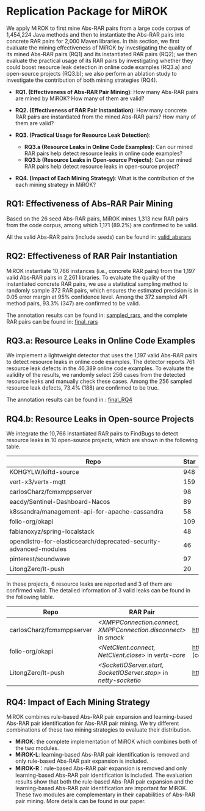 # Replication Package for MiROK

We apply MiROK  to first mine Abs-RAR pairs from a large code corpus of 1,454,224 Java methods and then to instantiate the Abs-RAR pairs into concrete RAR pairs for 2,000 Maven libraries. In this section, we first evaluate the mining effectiveness of MiROK by investigating the quality of its mined Abs-RAR pairs (RQ1) and its instantiated RAR pairs (RQ2); we then evaluate the practical usage of its RAR pairs by investigating whether they could boost resource leak detection in online code examples (RQ3.a) and  open-source projects (RQ3.b); we also perform an ablation study to investigate the contribution of both mining strategies (RQ4).

- **RQ1. (Effectiveness of Abs-RAR Pair Mining)**: How many Abs-RAR pairs are mined by MiROK? How many of them are valid? 

- **RQ2. (Effectiveness of RAR Pair Instantiation)**: How many concrete RAR pairs are instantiated from the mined Abs-RAR pairs? How many of them are valid?

- **RQ3. (Practical Usage for Resource Leak Detection)**:
    - **RQ3.a (Resource Leaks in Online Code Examples)**: Can our mined RAR pairs help detect resource leaks in online code examples? 
    - **RQ3.b (Resource Leaks in Open-source Projects)**: Can our mined RAR pairs help detect resource leaks in open-source project? 
    
- **RQ4. (Impact of Each Mining Strategy)**: What is the contribution of the each mining strategy in MiROK?    


## RQ1: Effectiveness of Abs-RAR Pair Mining
Based on the 26 seed Abs-RAR pairs, MiROK mines 1,313 new RAR pairs from the code corpus, among which 1,171 (89.2%) are confirmed to be valid. 

All the valid Abs-RAR pairs (include seeds) can be found in: [valid_absrars](./final_absrars.txt)

## RQ2: Effectiveness of RAR Pair Instantiation
MiROK instantiate 10,766 instances (i.e., concrete RAR pairs) from the 1,197 valid Abs-RAR pairs in 2,261 libraries.
To evaluate the quality of the instantiated concrete RAR pairs, we use a statistical sampling method to randomly sample 372 RAR pairs, which ensures the estimated precision is in 0.05 error margin at 95\% confidence level.
Among the 372 sampled API method pairs,  93.3% (347) are confirmed to be valid.

The annotation results can be found in: [sampled_rars](./sampled_rars.csv), and the complete RAR pairs can be found in: [final_rars](./final_rars.csv)


## RQ3.a: Resource Leaks in Online Code Examples
We implement a lightweight detector that uses the 1,197 valid Abs-RAR pairs to detect resource leaks in online code examples.
The detector reports 761 resource leak defects in the 46,389 online code examples.
To evaluate the validity of the results, we randomly select 256 cases from the detected resource leaks and manually check these cases.
Among the 256 sampled resource leak defects, 73.4% (188) are confirmed to be true.

The annotation results can be found in : [final_RQ4](./final_RQ4.zip)


## RQ4.b: Resource Leaks in Open-source Projects
We integrate the 10,766 instantiated RAR pairs to FindBugs to detect resource leaks in 10 open-source projects, which are shown in the following table.

| Repo                                                              | Star |
| ---                                                               | ---  |
| KOHGYLW/kiftd-source                                              | 948  |
| vert-x3/vertx-mqtt                                                | 159  |
| carlosCharz/fcmxmppserver                                         | 98   |
| eacdy/Sentinel-Dashboard-Nacos                                    | 89   |
| k8ssandra/management-api-for-apache-cassandra                     | 58   |
| folio-org/okapi                                                   | 109  |
| fabianoxyz/spring-localstack                                      | 48   |
| opendistro-for-elasticsearch/deprecated-security-advanced-modules | 46   |
| pinterest/soundwave                                               | 97   |
| LitongZero/lt-push                                                | 20   |

In these projects, 6 resource leaks are reported and 3 of them are confirmed valid. The detailed information of 3 valid leaks can be found in the following table.

|  Repo                        | RAR Pair                                                          | Pull Request or Issue                                    |
| ---------                    | ---                                                               | ---                                                      |
| carlosCharz/fcmxmppserver    | *<XMPPConnection.connect, XMPPConnection.disconnect>* in *smack*  | https://github.com/carlosCharz/fcmxmppserver/pull/9      |
| folio-org/okapi              | *<NetClient.connect, NetClient.close>* in *vertx-core*            | https://github.com/folio-org/okapi/pull/1303 (confirmed) |
| LitongZero/lt-push           | *<SocketIOServer.start, SocketIOServer.stop>* in *netty-socketio* | https://github.com/LitongZero/lt-push/issues/3           |

 
 
## RQ4: Impact of Each Mining Strategy
MiROK combines rule-based Abs-RAR pair expansion and learning-based Abs-RAR pair identification for Abs-RAR pair mining. We try different combinations of these two mining strategies to evaluate their distribution.
- **MiROK**: the complete implementation of MiROK which combines both of the two modules.
- **MiROK-L**: learning-based Abs-RAR pair identification is removed and only rule-based Abs-RAR pair expansion is included.
- **MiROK-R**：rule-based Abs-RAR pair expansion is removed and only learning-based Abs-RAR pair identification is included.
The evaluation results show that both the rule-based Abs-RAR pair expansion and the learning-based Abs-RAR pair identification are important for MiROK.
These two modules are complementary in their capabilities of Abs-RAR pair mining.
More details can be found in our paper.


<!-- ## Code Implementation
The code for the tools for RQ3 and RQ4 can be found in: [tools](./tool%20implementation.zip) -->

